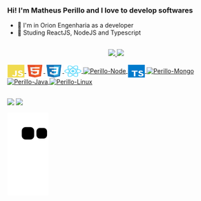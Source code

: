 ### Hi! I'm Matheus Perillo and I love to develop softwares

- 🔭 I'm in Orion Engenharia as a developer
- 🌱 Studing ReactJS, NodeJS and Typescript

##

<div align="center">
  <a href="https://github.com/MatheusPerillo">
  <img height="160em" src="https://github-readme-stats.vercel.app/api?username=MatheusPerillo&show_icons=true&theme=tokyonight&include_all_commits=true&count_private=true"/>
  <img height="160em" src="https://github-readme-stats.vercel.app/api/top-langs/?username=MatheusPerillo&layout=compact&langs_count=7&theme=tokyonight"/>
</div>
<div style="display: inline_block""><br>
  <img align="center" alt="Perillo-Js" height="30" width="40" src="https://raw.githubusercontent.com/devicons/devicon/master/icons/javascript/javascript-plain.svg">
  <img align="center" alt="Perillo-HTML" height="30" width="40" src="https://raw.githubusercontent.com/devicons/devicon/master/icons/html5/html5-original.svg">
  <img align="center" alt="Perillo-CSS" height="30" width="40" src="https://raw.githubusercontent.com/devicons/devicon/master/icons/css3/css3-original.svg">
  <img align="center" alt="Perillo-React" height="30" width="40" src="https://raw.githubusercontent.com/devicons/devicon/master/icons/react/react-original.svg">
  <img align="center" alt="Perillo-Node" height="30" width="40" <img src="https://cdn.jsdelivr.net/gh/devicons/devicon/icons/nodejs/nodejs-original.svg" />
  <img align="center" alt="Perillo-Ts" height="30" width="40" src="https://raw.githubusercontent.com/devicons/devicon/master/icons/typescript/typescript-plain.svg">
  <img align="center" alt="Perillo-Mongo" height="30" width="40" <img src="https://cdn.jsdelivr.net/gh/devicons/devicon/icons/mongodb/mongodb-plain.svg" />
  <img align="center" alt="Perillo-Java" height="30" width="40" <img src="https://cdn.jsdelivr.net/gh/devicons/devicon/icons/java/java-original.svg" />
  <img align="center" alt="Perillo-Linux" height="30" width="40" <img src="https://cdn.jsdelivr.net/gh/devicons/devicon/icons/linux/linux-original.svg" />
</div>
                                                                                                                                                     
##
                                                                                                                                                     
<div>
  <a href="https://www.linkedin.com/in/matheus-perillo-2401051ba/" target="_blank"><img src="https://img.shields.io/badge/-LinkedIn-%230077B5?style=for-the-badge&logo=linkedin&logoColor=white" target="_blank"></a> 
  <a href = "mailto:matheus.perillo03@gmail.com"><img src="https://img.shields.io/badge/-Gmail-%23333?style=for-the-badge&logo=gmail&logoColor=white" target="_blank"></a>
  
  ![Snake animation](https://github.com/MatheusPerillo/MatheusPerillo/blob/output/github-contribution-grid-snake.svg)
</div>
